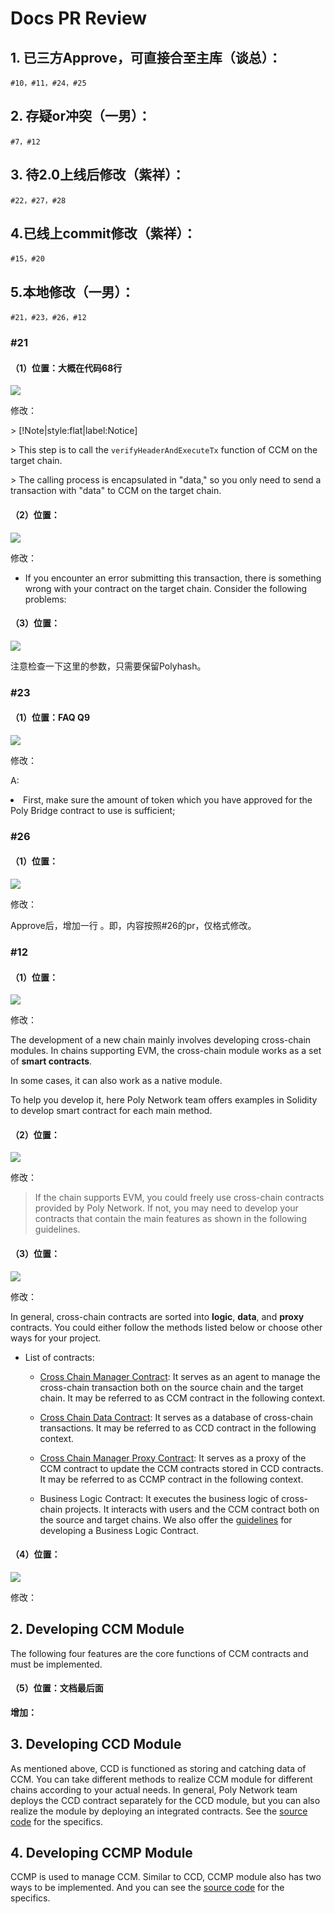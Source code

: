 # Docs PR Review

## 1. 已三方Approve，可直接合至主库（谈总）：

    #10，#11，#24，#25



## 2. 存疑or冲突（一男）：

    #7，#12



## 3. 待2.0上线后修改（紫祥）：

    #22，#27，#28



## 4.已线上commit修改（紫祥）：

    #15，#20



## 5.本地修改（一男）：

    #21，#23，#26，#12

### #21

#### （1）位置：大概在代码68行

![](1648642381902.png)

修改：

\> [!Note|style:flat|label:Notice]

\> This step is to call the `verifyHeaderAndExecuteTx` function of CCM on the target chain. 

\>  The calling process is encapsulated in "data," so you only need to send a transaction with "data" to CCM on the target chain.

#### （2）位置：
![](1648642478009.png)

修改：

- If you encounter an error submitting this transaction, there is something wrong with your contract on the target chain. Consider the following problems: 



#### （3）位置：
![](1648642654175.png)

注意检查一下这里的参数，只需要保留Polyhash。



### #23

#### （1）位置：FAQ Q9 
![](1648642872750.png)

修改：

A: <li>First, make sure the amount of token which you have approved for the Poly Bridge contract to use is sufficient;</li> 



### #26

#### （1）位置：
![](1648642936174.png)

修改：

Approve后，增加一行 。即，内容按照#26的pr，仅格式修改。 



### #12

#### （1）位置：
![](1648643004888.png)

修改：

The development of a new chain mainly involves developing cross-chain modules. In chains supporting EVM, the cross-chain module works as a set of **smart contracts**. 

In some cases, it can also work as a native module. 

To help you develop it, here Poly Network team offers examples in Solidity to develop smart contract for each main method.



#### （2）位置：
![](1648643046708.png)

修改：

> If the chain supports EVM, you could freely use cross-chain contracts provided by Poly Network. If not, you may need to develop your contracts that contain the main features as shown in the following guidelines. 



#### （3）位置：
![](1648643244516.png)

修改：

In general, cross-chain contracts are sorted into **logic**, **data**, and **proxy** contracts. You could either follow the methods listed below or choose other ways for your project. 

- List of contracts: 
  - [Cross Chain Manager Contract](https://github.com/polynetwork/eth-contracts/blob/master/contracts/core/cross_chain_manager/logic/EthCrossChainManager.sol): It serves as an agent to manage the cross-chain transaction both on the source chain and the target chain. It may be referred to as CCM contract in the following context.

  - [Cross Chain Data Contract](https://github.com/polynetwork/eth-contracts/blob/master/contracts/core/cross_chain_manager/data/EthCrossChainData.sol): It serves as a database of cross-chain transactions. It may be referred to as CCD contract in the following context.

  - [Cross Chain Manager Proxy Contract](https://github.com/polynetwork/eth-contracts/blob/master/contracts/core/cross_chain_manager/upgrade/EthCrossChainManagerProxy.sol): It serves as a proxy of the CCM contract to update the CCM contracts stored in CCD contracts. It may be referred to as CCMP contract in the following context.

  - Business Logic Contract: It executes the business logic of cross-chain projects. It interacts with users and the CCM contract both on the source and target chains. We also offer the [guidelines](../../new_product/integrate_contracts/Customizing_Business_Logic_Contract.md) for developing a Business Logic Contract.

    

#### （4）位置：
![](1648643932358.png)

修改：

## 2. Developing CCM Module

The following four features are the core functions of CCM contracts and must be implemented. 



#### （5）位置：文档最后面

**增加：**

## 3. Developing CCD Module

As mentioned above, CCD is functioned as storing and catching data of CCM. You can take different methods to realize CCM module for different chains according to your actual needs. In general, Poly Network team deploys the CCD contract separately for the CCD module, but you can also realize the module by deploying an integrated contracts.  See the [source code](https://github.com/polynetwork/eth-contracts/blob/master/contracts/core/cross_chain_manager/data/EthCrossChainData.sol) for the specifics.  

## 4. Developing CCMP Module

CCMP is used to manage CCM. Similar to CCD, CCMP module also has two ways to be implemented. And you can see the [source code](https://github.com/polynetwork/eth-contracts/blob/master/contracts/core/cross_chain_manager/upgrade/EthCrossChainManagerProxy.sol) for the specifics.



